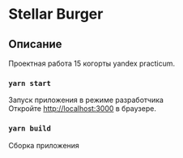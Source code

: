 # Stellar Burger

## Описание

Проектная работа 15 когорты yandex practicum.

### `yarn start`

Запуск приложения в режиме разработчика\
Откройте [http://localhost:3000](http://localhost:3000) в браузере.

### `yarn build`

Сборка приложения
